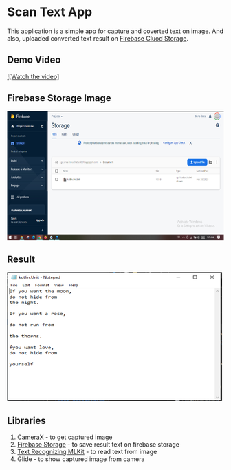 # Scan Text App

This application is a simple app for capture and coverted text on image. And also, uploaded converted text result on [Firebase Cluod Storage](https://firebase.google.com/docs/storage/android/start).

## Demo Video

[![Watch the video]](https://drive.google.com/file/d/1oslvflJKfjqjaNpZ_WGg6EDF8BpdyaY3/view?usp=share_link)

## Firebase Storage Image

<img src="Sreenshoots/firebase-storage.PNG" width="600" height ="300">

## Result

<img src="Sreenshoots/result.PNG" width="500" height ="300">

## Libraries
1. [CameraX](https://developer.android.com/training/camerax?hl=id) - to get captured image
2. [Firebase Storage](https://firebase.google.com/docs/storage/android/start) - to save result text on firebase storage
3. [Text Recognizing MLKit](https://developers.google.com/ml-kit/vision/text-recognition/android) - to read text from image
4. Glide - to show captured image from camera
